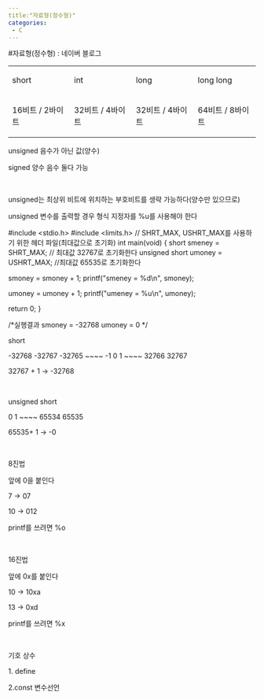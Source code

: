 ```yaml
---
title:"자료형(정수형)"
categories:
 - C
---
```

#자료형(정수형) : 네이버 블로그
<div class="wrap_rabbit pcol2 _param(1) _postViewArea221492424773" id="post-view221492424773">
<!-- Rabbit HTML --><div class="se-viewer se-theme-default" lang="ko-KR">
<!-- SE_DOC_HEADER_END -->
<div class="se-main-container">
<div class="se-component se-table se-l-default" id="SE-a70346b4-7ebf-4664-ba94-f1547a7ebec6">
<div class="se-component-content">
<div class="se-section se-section-table se-l-default se-section-align-" style="width: 100%;">
<div class="se-table-container">
<table class="se-table-content" style="">
<tbody><tr class="se-tr"><td class="se-cell" colspan="1" rowspan="1" style="width: 25.0%; height: 43.0px;  "><div class="se-module se-module-text"><p class="se-text-paragraph se-text-paragraph-align-" id="SE-12a52978-eb7c-4c62-86dc-2a353b1764b3" style=""><span class="se-fs- se-ff-" id="SE-61ea9448-01b1-44b0-9c3c-2400a4840c80" style="">short</span></p></div></td><td class="se-cell" colspan="1" rowspan="1" style="width: 25.0%; height: 43.0px;  "><div class="se-module se-module-text"><p class="se-text-paragraph se-text-paragraph-align-" id="SE-758f9794-179b-4712-a7b2-a9ab801b3a37" style=""><span class="se-fs- se-ff-" id="SE-bc469a2c-1b96-49ea-ac4b-a128975b2d49" style="">int</span></p></div></td><td class="se-cell" colspan="1" rowspan="1" style="width: 25.0%; height: 43.0px;  "><div class="se-module se-module-text"><p class="se-text-paragraph se-text-paragraph-align-" id="SE-4cbbfac6-6a01-4088-83f7-cbcc7dcebcc7" style=""><span class="se-fs- se-ff-" id="SE-708fca4c-74a9-42b0-bdf9-bea4b63c2f3f" style="">long</span></p></div></td><td class="se-cell" colspan="1" rowspan="1" style="width: 25.0%; height: 43.0px;  "><div class="se-module se-module-text"><p class="se-text-paragraph se-text-paragraph-align-" id="SE-bbb8737c-cecc-44f8-88ca-0913db8a4476" style=""><span class="se-fs- se-ff-" id="SE-c750a8d2-9251-4f16-973f-0eaffbf2ace6" style="">long long</span></p></div></td></tr><tr class="se-tr"><td class="se-cell" colspan="1" rowspan="1" style="width: 25.0%; height: 43.0px;  "><div class="se-module se-module-text"><p class="se-text-paragraph se-text-paragraph-align-" id="SE-1242558b-dde7-4413-95e5-9c2faa7756f0" style=""><span class="se-fs- se-ff-" id="SE-5212cf1d-35d8-4548-aeac-5112868abb10" style="">16비트 / 2바이트</span></p></div></td><td class="se-cell" colspan="1" rowspan="1" style="width: 25.0%; height: 43.0px;  "><div class="se-module se-module-text"><p class="se-text-paragraph se-text-paragraph-align-" id="SE-09c08f21-caee-4d84-9e5a-8104b1ce51c8" style=""><span class="se-fs- se-ff-" id="SE-06366973-2544-487f-9655-94dd69517c2b" style="">32비트 / 4바이트</span></p></div></td><td class="se-cell" colspan="1" rowspan="1" style="width: 25.0%; height: 43.0px;  "><div class="se-module se-module-text"><p class="se-text-paragraph se-text-paragraph-align-" id="SE-32e3228a-9cb9-4e88-a1b9-ab37a10ede48" style=""><span class="se-fs- se-ff-" id="SE-1d0fd1dc-f9a9-4360-8bf3-e0abe0284092" style="">32비트 / 4바이트</span></p></div></td><td class="se-cell" colspan="1" rowspan="1" style="width: 25.0%; height: 43.0px;  "><div class="se-module se-module-text"><p class="se-text-paragraph se-text-paragraph-align-" id="SE-2728202f-24a7-4f62-8ee7-2ef115363363" style=""><span class="se-fs- se-ff-" id="SE-d4e98a8e-367a-45e6-bea1-3b7108254ada" style="">64비트 / 8바이트</span></p></div></td></tr></tbody>
</table>
</div>
</div>
</div>
<script class="__se_module_data" data-module='{"type":"v2_table", "id" : "SE-a70346b4-7ebf-4664-ba94-f1547a7ebec6", "data": { "columnCount" : "4" }}' type="text/data"></script>
</div> <div class="se-component se-text se-l-default" id="SE-80b96ade-ca1c-4b41-ac4c-2911d192636f">
<div class="se-component-content">
<div class="se-section se-section-text se-l-default">
<div class="se-module se-module-text"><!-- SE-TEXT { --><p class="se-text-paragraph se-text-paragraph-align-" id="SE-04319dc9-1187-4b98-84c9-cb9238a5faf5" style=""><span class="se-fs- se-ff-" id="SE-e06d6611-5267-4473-b3e0-4b4c52a553cc" style="">unsigned 음수가 아닌 값(양수)</span></p><!-- } SE-TEXT --><!-- SE-TEXT { --><p class="se-text-paragraph se-text-paragraph-align-" id="SE-67e7d619-9f86-43c8-a512-ad608fcc835d" style=""><span class="se-fs- se-ff-" id="SE-76a5e58a-c446-46a5-b6fd-a2156c90620f" style="">signed 양수 음수 둘다 가능</span></p><!-- } SE-TEXT --><!-- SE-TEXT { --><p class="se-text-paragraph se-text-paragraph-align-" id="SE-8915eeef-c694-4119-a807-fcf05c7df734" style=""><span class="se-fs- se-ff-" id="SE-ecc5fb41-e43f-423a-8ac9-387f1166b4e2" style="">​</span></p><!-- } SE-TEXT --><!-- SE-TEXT { --><p class="se-text-paragraph se-text-paragraph-align-" id="SE-2dc68685-e9e9-4ed2-a67f-ee39fddf9dd5" style=""><span class="se-fs- se-ff-" id="SE-b088b597-2e8c-4171-bb85-a3056c818725" style="">unsigned는 최상위 비트에 위치하는 부호비트를 생략 가능하다(양수만 있으므로)</span></p><!-- } SE-TEXT --><!-- SE-TEXT { --><p class="se-text-paragraph se-text-paragraph-align-" id="SE-a0ebe547-9c8b-4a01-9e8c-58b8ceeca2ff" style=""><span class="se-fs- se-ff-" id="SE-f384fe4b-53f3-4c2b-83d5-0375222c2466" style="">unsigned 변수를 출력할 경우 형식 지정자를 %u를 사용해야 한다</span></p><!-- } SE-TEXT --></div>
</div>
</div>
</div> <div class="se-component se-code se-l-default" id="SE-c51bc8cc-e921-4e7e-94d3-5252d29418c3">
<div class="se-component-content">
<div class="se-section se-section-code se-l-default">
<div class="se-module se-module-code se-fs-fs13">
<div class="se-code-source">
<div class="__se_code_view language-javascript">#include &lt;stdio.h&gt;
#include &lt;limits.h&gt; // SHRT_MAX, USHRT_MAX를 사용하기 위한 헤더 파일(최대값으로 초기화)
int main(void)
{
short smeney = SHRT_MAX;  // 최대값 32767로 초기화한다
unsigned short umoney = USHRT_MAX;  //최대값 65535로 초기화한다

smoney = smoney + 1;
printf("smeney = %d\n", smoney);

umoney = umoney + 1;
printf("umeney = %u\n", umoney);

return 0;
}

/*실행결과
smoney = -32768
umoney = 0
*/

</div>
</div>
</div>
</div>
</div>
<script class="__se_module_data" data-module='{"type":"v2_code", "id" : "SE-c51bc8cc-e921-4e7e-94d3-5252d29418c3"}' type="text/data"></script>
</div> <div class="se-component se-text se-l-default" id="SE-378e41df-1be1-4bbd-bccf-de7470152158">
<div class="se-component-content">
<div class="se-section se-section-text se-l-default">
<div class="se-module se-module-text"><!-- SE-TEXT { --><p class="se-text-paragraph se-text-paragraph-align-" id="SE-700df7d6-0b1b-49da-a3bb-aef08d8caf6e" style=""><span class="se-fs- se-ff-" id="SE-d506ef2d-80ac-49c1-853d-16139ef3ac3c" style="">short </span></p><!-- } SE-TEXT --><!-- SE-TEXT { --><p class="se-text-paragraph se-text-paragraph-align-" id="SE-f66b3a4c-0204-4989-9144-f7d988d29d2c" style=""><span class="se-fs- se-ff-" id="SE-b0512c19-b983-479e-8541-ec771c7923b0" style="">-32768 -32767 -32765 ~~~~ -1 0 1 ~~~~ 32766 32767</span></p><!-- } SE-TEXT --><!-- SE-TEXT { --><p class="se-text-paragraph se-text-paragraph-align-" id="SE-12cfeae9-44e0-4de0-a804-1714c518fcb4" style=""><span class="se-fs- se-ff-" id="SE-997d0c5a-5f93-4185-bd0f-2ba9c541893c" style="">32767 + 1 → -32768</span></p><!-- } SE-TEXT --><!-- SE-TEXT { --><p class="se-text-paragraph se-text-paragraph-align-" id="SE-30bde08e-c3da-492a-ab16-b87b1a395b0b" style=""><span class="se-fs- se-ff-" id="SE-5e91da41-cd01-42cd-a2dd-1bea0231ca20" style="">​</span></p><!-- } SE-TEXT --><!-- SE-TEXT { --><p class="se-text-paragraph se-text-paragraph-align-" id="SE-c90ad72d-82ff-454d-a3e3-4807158e8d40" style=""><span class="se-fs- se-ff-" id="SE-7f4406c2-7b35-45d8-bd35-ef13b33b9c95" style="">unsigned short</span></p><!-- } SE-TEXT --><!-- SE-TEXT { --><p class="se-text-paragraph se-text-paragraph-align-" id="SE-86f212fc-bbf7-44ea-bcfa-936113134094" style=""><span class="se-fs- se-ff-" id="SE-89390796-c228-4817-bc6f-2aff32db34de" style="">0 1 ~~~~ 65534 65535</span></p><!-- } SE-TEXT --><!-- SE-TEXT { --><p class="se-text-paragraph se-text-paragraph-align-" id="SE-41ebc7cc-f158-41fe-a485-7879f5a93f7d" style=""><span class="se-fs- se-ff-" id="SE-d651b79b-0e81-48b8-85e9-7b44b4829858" style="">65535+ 1 → -0</span></p><!-- } SE-TEXT --><!-- SE-TEXT { --><p class="se-text-paragraph se-text-paragraph-align-" id="SE-5b667bbc-0b1e-4eda-a905-e1ee2fff6134" style=""><span class="se-fs- se-ff-" id="SE-6c6f832d-fae8-494f-bae7-77b727d7eb80" style="">​</span></p><!-- } SE-TEXT --><!-- SE-TEXT { --><p class="se-text-paragraph se-text-paragraph-align-" id="SE-4ac02f4e-eb83-4578-af5c-0b8e5585aa12" style=""><span class="se-fs- se-ff-" id="SE-1282d8fd-8579-426b-aa93-ee6b56ef2450" style="">8진법</span></p><!-- } SE-TEXT --><!-- SE-TEXT { --><p class="se-text-paragraph se-text-paragraph-align-" id="SE-c52177d1-0204-4351-9bc8-7a25acfde1ea" style=""><span class="se-fs- se-ff-" id="SE-ecd0ee70-238e-4d3c-b237-adc90db5b01e" style="">앞에 0을 붙인다</span></p><!-- } SE-TEXT --><!-- SE-TEXT { --><p class="se-text-paragraph se-text-paragraph-align-" id="SE-ebc5c212-91e8-4d77-a138-2019cb30dcde" style=""><span class="se-fs- se-ff-" id="SE-fd5ecf91-d3a7-49c4-a642-5ee66ea0b0ca" style="">7 → 07</span></p><!-- } SE-TEXT --><!-- SE-TEXT { --><p class="se-text-paragraph se-text-paragraph-align-" id="SE-1cb863b4-87b3-4f26-b5f8-021b233c562e" style=""><span class="se-fs- se-ff-" id="SE-64a233f6-e03f-4006-b3cf-6a7a815e04fa" style="">10 → 012</span></p><!-- } SE-TEXT --><!-- SE-TEXT { --><p class="se-text-paragraph se-text-paragraph-align-" id="SE-d73ccea6-beca-48bf-9806-b2d8f88cda3f" style=""><span class="se-fs- se-ff-" id="SE-6c0fc7d5-3be5-4811-a477-cb9e83070804" style="">printf를 쓰려면 %o</span></p><!-- } SE-TEXT --><!-- SE-TEXT { --><p class="se-text-paragraph se-text-paragraph-align-" id="SE-ad93a071-76e0-4486-9192-25cf291a8d5e" style=""><span class="se-fs- se-ff-" id="SE-0ad19d11-9f98-46b6-9d3f-bc367d5c9aab" style="">​</span></p><!-- } SE-TEXT --><!-- SE-TEXT { --><p class="se-text-paragraph se-text-paragraph-align-" id="SE-04c5f718-40b6-48b9-ab1e-1873b3e83f20" style=""><span class="se-fs- se-ff-" id="SE-6386f3f7-3071-4744-b704-41f22bfb2115" style="">16진법</span></p><!-- } SE-TEXT --><!-- SE-TEXT { --><p class="se-text-paragraph se-text-paragraph-align-" id="SE-5140c764-7b98-4a3d-b637-daa48e64195c" style=""><span class="se-fs- se-ff-" id="SE-cbadbafd-03fe-4c30-87d8-c6e1d2e53f98" style="">앞에 0x를 붙인다</span></p><!-- } SE-TEXT --><!-- SE-TEXT { --><p class="se-text-paragraph se-text-paragraph-align-" id="SE-489b916b-54dc-41ad-a13a-653611691466" style=""><span class="se-fs- se-ff-" id="SE-294d758c-190e-471c-9326-4bfed2a98497" style="">10 → 10xa</span></p><!-- } SE-TEXT --><!-- SE-TEXT { --><p class="se-text-paragraph se-text-paragraph-align-" id="SE-c43972f4-2689-44dd-9e4f-6e49289963c0" style=""><span class="se-fs- se-ff-" id="SE-ea9e8ff2-d9a4-4ebb-8ab9-da0907ecfbdb" style="">13 → 0xd</span></p><!-- } SE-TEXT --><!-- SE-TEXT { --><p class="se-text-paragraph se-text-paragraph-align-" id="SE-6e5e3fdf-c4d4-44ec-bfc0-56395af5373e" style=""><span class="se-fs- se-ff-" id="SE-45720565-1313-4db4-8979-54fa47a57672" style="">printf를 쓰려면 %x</span></p><!-- } SE-TEXT --><!-- SE-TEXT { --><p class="se-text-paragraph se-text-paragraph-align-" id="SE-9dd386a8-216a-44f6-bbb7-98eecd85c8d7" style=""><span class="se-fs- se-ff-" id="SE-08ba7333-f520-4d1c-961c-98eb42bcc9fd" style="">​</span></p><!-- } SE-TEXT --><!-- SE-TEXT { --><p class="se-text-paragraph se-text-paragraph-align-" id="SE-52f17384-a7e0-441b-ab19-26720815e85f" style=""><span class="se-fs- se-ff-" id="SE-d98951f4-3c64-4fdc-85c5-70ec176ef605" style="">기호 상수</span></p><!-- } SE-TEXT --><!-- SE-TEXT { --><p class="se-text-paragraph se-text-paragraph-align-" id="SE-128ebb83-e1c8-4f37-ab17-56653f2c7755" style=""><span class="se-fs- se-ff-" id="SE-16598e90-5818-442d-958c-a4b428c6f317" style="">1. define</span></p><!-- } SE-TEXT --><!-- SE-TEXT { --><p class="se-text-paragraph se-text-paragraph-align-" id="SE-0e7e58d5-9eec-487c-b703-a18af488d511" style=""><span class="se-fs- se-ff-" id="SE-c75166ae-8555-45e0-9f1b-3d939cfc8fa9" style="">2.const 변수선언</span></p><!-- } SE-TEXT --><!-- SE-TEXT { --><p class="se-text-paragraph se-text-paragraph-align-" id="SE-0558d504-f563-4145-b15f-039b590edae0" style=""><span class="se-fs- se-ff-" id="SE-0aad66dd-218d-4862-9ae6-024e82ef77e5" style="">​</span></p><!-- } SE-TEXT --><!-- SE-TEXT { --><p class="se-text-paragraph se-text-paragraph-align-" id="SE-b650d379-10bf-4945-9977-2a9e02c146c2" style=""><span class="se-fs- se-ff-" id="SE-8f75b64c-94d9-4ae2-97f7-68b7dbb6c837" style="">​</span></p><!-- } SE-TEXT --><!-- SE-TEXT { --><p class="se-text-paragraph se-text-paragraph-align-" id="SE-98ae0a4d-bb40-4894-b452-d7e7c5eaa915" style=""><span class="se-fs- se-ff-" id="SE-ce8ce50f-9fae-4bf1-a4de-e016a49724b0" style="">​</span></p><!-- } SE-TEXT --><!-- SE-TEXT { --><p class="se-text-paragraph se-text-paragraph-align-" id="SE-458aac03-2032-4c31-9e98-968a1e2ffba1" style=""><span class="se-fs- se-ff-" id="SE-7d4862dd-b1eb-4c33-a0bf-b364d0cae12d" style="">​</span></p><!-- } SE-TEXT --><!-- SE-TEXT { --><p class="se-text-paragraph se-text-paragraph-align-" id="SE-0e64b275-20f5-428d-a926-3e175883c4e3" style=""><span class="se-fs- se-ff-" id="SE-dcef226c-ac80-4cf9-848c-64257d1e961e" style="">​</span></p><!-- } SE-TEXT --><!-- SE-TEXT { --><p class="se-text-paragraph se-text-paragraph-align-" id="SE-619caed8-4b26-4fe2-8ea4-f0e5a0bcb33d" style=""><span class="se-fs- se-ff-" id="SE-f6d1ce61-7406-4327-af76-95f65f448851" style="">​</span></p><!-- } SE-TEXT --><!-- SE-TEXT { --><p class="se-text-paragraph se-text-paragraph-align-" id="SE-801f3e8d-6c35-4b8d-9fa8-ecf515bcf937" style=""><span class="se-fs- se-ff-" id="SE-baa14db7-18f4-4e65-bcb4-f015653b0cdc" style="">​</span></p><!-- } SE-TEXT --></div>
</div>
</div>
</div> </div>
</div>
</div>